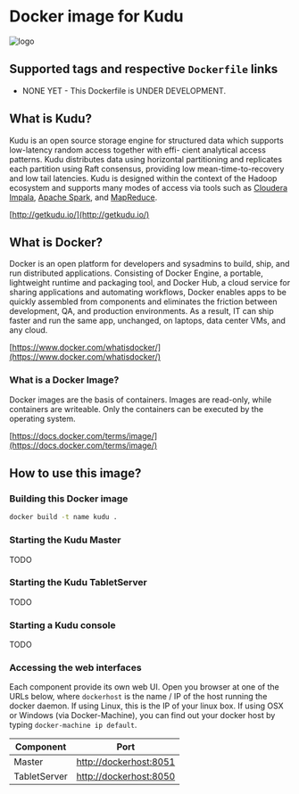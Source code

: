 # Docker image for Kudu
![logo](http://getkudu.io/img/logo.png)


## Supported tags and respective `Dockerfile` links
- NONE YET - This Dockerfile is UNDER DEVELOPMENT.


## What is Kudu?
Kudu is an open source storage engine for structured data which supports low-latency random access together with effi- cient analytical access patterns. Kudu distributes data using horizontal partitioning and replicates each partition using Raft consensus, providing low mean-time-to-recovery and low tail latencies. Kudu is designed within the context of the Hadoop ecosystem and supports many modes of access via tools such as [Cloudera Impala](http://impala.io/), [Apache Spark](http://spark.apache.org/), and [MapReduce](https://hadoop.apache.org/).

[http://getkudu.io/](http://getkudu.io/)


## What is Docker?
Docker is an open platform for developers and sysadmins to build, ship, and run distributed applications. Consisting of Docker Engine, a portable, lightweight runtime and packaging tool, and Docker Hub, a cloud service for sharing applications and automating workflows, Docker enables apps to be quickly assembled from components and eliminates the friction between development, QA, and production environments. As a result, IT can ship faster and run the same app, unchanged, on laptops, data center VMs, and any cloud.

[https://www.docker.com/whatisdocker/](https://www.docker.com/whatisdocker/)

### What is a Docker Image?
Docker images are the basis of containers. Images are read-only, while containers are writeable. Only the containers can be executed by the operating system.

[https://docs.docker.com/terms/image/](https://docs.docker.com/terms/image/)


## How to use this image?

### Building this Docker image
```bash
docker build -t name kudu .
```

### Starting the Kudu Master
TODO

### Starting the Kudu TabletServer
TODO

### Starting a Kudu console
TODO

### Accessing the web interfaces
Each component provide its own web UI. Open you browser at one of the URLs below, where `dockerhost` is the name / IP of the host running the docker daemon. If using Linux, this is the IP of your linux box. If using OSX or Windows (via Docker-Machine), you can find out your docker host by typing `docker-machine ip default`.

| Component               | Port                                              |
| ----------------------- |-------------------------------------------------- |
| Master                  | [http://dockerhost:8051](http://dockerhost:8051)  |
| TabletServer            | [http://dockerhost:8050](http://dockerhost:8050)  |
